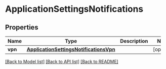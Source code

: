 # ApplicationSettingsNotifications

## Properties
Name | Type | Description | Notes
------------ | ------------- | ------------- | -------------
**vpn** | [**ApplicationSettingsNotificationsVpn**](ApplicationSettingsNotificationsVpn.md) |  | [optional] 

[[Back to Model list]](../README.md#documentation-for-models) [[Back to API list]](../README.md#documentation-for-api-endpoints) [[Back to README]](../README.md)

